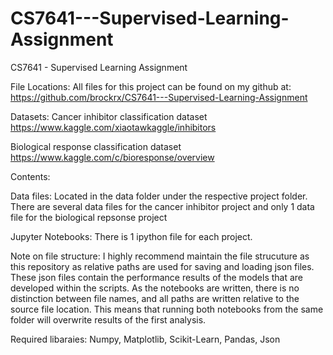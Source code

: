 # CS7641---Supervised-Learning-Assignment
CS7641 - Supervised Learning Assignment

File Locations:
All files for this project can be found on my github at:
https://github.com/brockrx/CS7641---Supervised-Learning-Assignment

Datasets:
Cancer inhibitor classification dataset
https://www.kaggle.com/xiaotawkaggle/inhibitors

Biological response classification dataset
https://www.kaggle.com/c/bioresponse/overview

Contents:

Data files: 
Located in the data folder under the respective project folder. 
There are several data files for the cancer inhibitor project and only 1 data file for the biological repsonse project

Jupyter Notebooks:
There is 1 ipython file for each project. 

Note on file structure:
I highly recommend maintain the file strucuture as this repository as relative paths are used for saving and loading json files.
These json files contain the performance results of the models that are developed within the scripts.
As the notebooks are written, there is no distinction between file names, and all paths are written relative to the source file location.
This means that running both notebooks from the same folder will overwrite results of the first analysis.

Required libaraies:
Numpy, Matplotlib, Scikit-Learn, Pandas, Json
